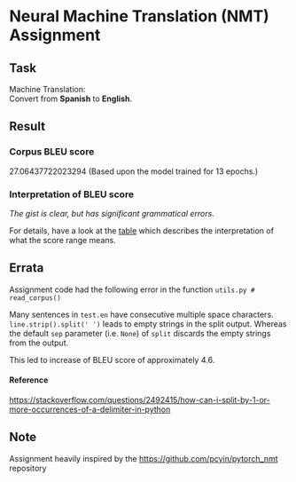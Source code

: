 # Neural Machine Translation (NMT) Assignment

## Task
Machine Translation:  
Convert from **Spanish** to **English**.

## Result
### Corpus BLEU score
27.06437722023294 (Based upon the model trained for 13 epochs.)

### Interpretation of BLEU score
*The gist is clear, but has significant grammatical errors.*

For details, have a look at the [table](https://cloud.google.com/translate/automl/docs/evaluate#interpretation) which describes the interpretation of what the score range means.

## Errata
Assignment code had the following error in the function
`utils.py # read_corpus()`  
 
Many sentences in `test.en` have consecutive multiple space characters. 
`line.strip().split(' ')` leads to empty strings in the split output.
Whereas the default `sep` parameter (i.e. `None`) of `split` discards the empty strings from the output.  

This led to increase of BLEU score of approximately 4.6.

#### Reference
https://stackoverflow.com/questions/2492415/how-can-i-split-by-1-or-more-occurrences-of-a-delimiter-in-python

## Note
Assignment heavily inspired by the https://github.com/pcyin/pytorch_nmt repository
